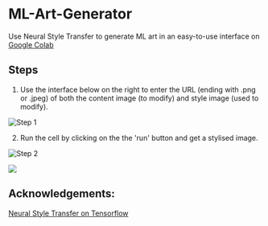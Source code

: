 # ML-Art-Generator
Use Neural Style Transfer to generate ML art in an easy-to-use interface on [Google Colab](https://colab.research.google.com/github/shubhaankargupta/ML-Art-Generator/blob/main/ML_GAN_ART.ipynb)

## Steps
1. Use the interface below on the right to enter the URL (ending with .png or .jpeg) of both the content image (to modify) and style image (used to modify).

![Step 1](https://user-images.githubusercontent.com/63454581/140332159-b7aab504-7f99-4308-89a1-833c612fabdc.png)

2. Run the cell by clicking on the the 'run' button and get a stylised image.
 
![Step 2](https://user-images.githubusercontent.com/63454581/140332255-93bd7940-2b25-460b-bda3-0d983309530a.png)

![](https://user-images.githubusercontent.com/63454581/140349002-8fee95c4-168c-49b7-85d4-0b13b1373374.gif)

## Acknowledgements: 
[Neural Style Transfer on Tensorflow](https://www.tensorflow.org/tutorials/generative/style_transfer)
